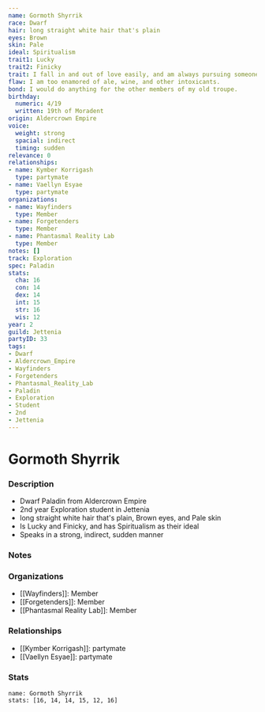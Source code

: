 ```yaml
---
name: Gormoth Shyrrik
race: Dwarf
hair: long straight white hair that's plain
eyes: Brown
skin: Pale
ideal: Spiritualism
trait1: Lucky
trait2: Finicky
trait: I fall in and out of love easily, and am always pursuing someone.
flaw: I am too enamored of ale, wine, and other intoxicants.
bond: I would do anything for the other members of my old troupe.
birthday:
  numeric: 4/19
  written: 19th of Moradent
origin: Aldercrown Empire
voice:
  weight: strong
  spacial: indirect
  timing: sudden
relevance: 0
relationships:
- name: Kymber Korrigash
  type: partymate
- name: Vaellyn Esyae
  type: partymate
organizations:
- name: Wayfinders
  type: Member
- name: Forgetenders
  type: Member
- name: Phantasmal Reality Lab
  type: Member
notes: []
track: Exploration
spec: Paladin
stats:
  cha: 16
  con: 14
  dex: 14
  int: 15
  str: 16
  wis: 12
year: 2
guild: Jettenia
partyID: 33
tags:
- Dwarf
- Aldercrown_Empire
- Wayfinders
- Forgetenders
- Phantasmal_Reality_Lab
- Paladin
- Exploration
- Student
- 2nd
- Jettenia
---
```

# Gormoth Shyrrik
### Description
- Dwarf Paladin from Aldercrown Empire
- 2nd year Exploration student in Jettenia
- long straight white hair that's plain, Brown eyes, and Pale skin
- Is Lucky and Finicky, and has Spiritualism as their ideal
- Speaks in a strong, indirect, sudden manner

### Notes

### Organizations
- [[Wayfinders]]: Member
- [[Forgetenders]]: Member
- [[Phantasmal Reality Lab]]: Member

### Relationships
- [[Kymber Korrigash]]: partymate
- [[Vaellyn Esyae]]: partymate

### Stats
```statblock
name: Gormoth Shyrrik
stats: [16, 14, 14, 15, 12, 16]
```
